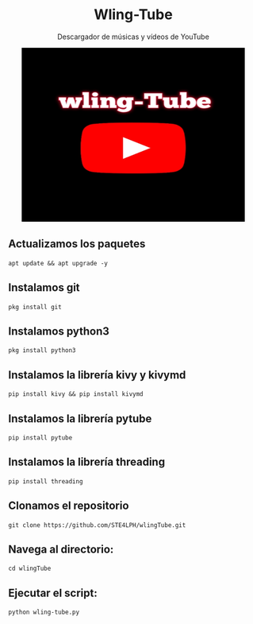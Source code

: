 <h1 align="center">Wling-Tube</h1>
<p align="center">Descargador de músicas y vídeos de YouTube</p>
<p align="center"><img src="20231102_010621.jpg" width="450" height="350"/></p> 


## Actualizamos los paquetes
    apt update && apt upgrade -y

## Instalamos git
    pkg install git  
## Instalamos python3
    pkg install python3
## Instalamos la librería kivy y kivymd
    pip install kivy && pip install kivymd
## Instalamos la librería pytube
    pip install pytube
## Instalamos la librería threading
    pip install threading 
## Clonamos el repositorio
    git clone https://github.com/STE4LPH/wlingTube.git
## Navega al directorio:
    cd wlingTube   
## Ejecutar el script:
    python wling-tube.py
    
